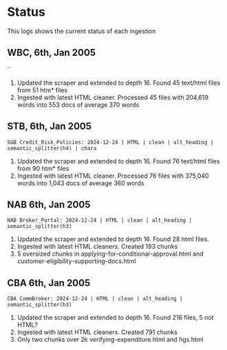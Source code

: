 # Status
This logs shows the current status of each ingestion

## WBC,  6th, Jan 2005
``

1. Updated the scraper and extended to depth 16. Found 45 text/html files from 51 htm* files
2. Ingested with latest HTML cleaner. Processed 45 files with 204,619 words into 553 docs of average 370 words


## STB,  6th, Jan 2005
`SGB Credit_Risk_Policies: 2024-12-24 | HTML | clean | alt_heading | semantic_splitter(h4) | chara`

1. Updated the scraper and extended to depth 16. Found 76 text/html files from 90 htm* files
2. Ingested with latest HTML cleaner. Processed 76 files with 375,040 words into 1,043 docs of average 360 words


## NAB 6th, Jan 2005
`NAB Broker_Portal: 2024-12-24 | HTML | clean | alt_heading | semantic_splitter(h3)`

1. Updated the scraper and extended to depth 16. Found 28 html files. 
2. Ingested with latest HTML cleaners. Created 193 chunks
3. 5 oversized chunks in applying-for-conditional-approval.html and customer-eligibility-supporting-docs.html



## CBA 6th, Jan 2005
`CBA CommBroker: 2024-12-24 | HTML | clean | alt_heading | semantic_splitter(h3)`

1. Updated the scraper and extended to depth 16. Found 216 files, 5 not HTML?
2. Ingested with latest HTML cleaners. Created 791 chunks
3. Only two chunks over 2k verifying-expenditure.html and hgs.html

